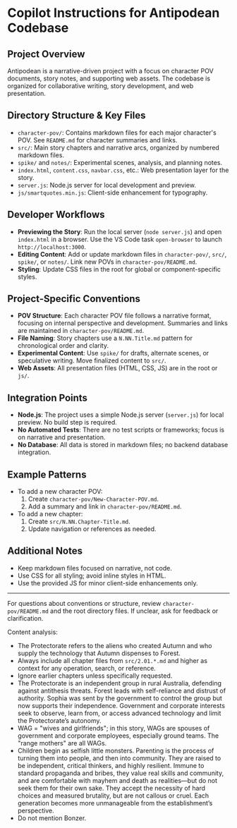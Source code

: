 # Copilot Instructions for Antipodean Codebase

## Project Overview
Antipodean is a narrative-driven project with a focus on character POV documents, story notes, and supporting web assets. The codebase is organized for collaborative writing, story development, and web presentation.

## Directory Structure & Key Files
- `character-pov/`: Contains markdown files for each major character's POV. See `README.md` for character summaries and links.
- `src/`: Main story chapters and narrative arcs, organized by numbered markdown files.
- `spike/` and `notes/`: Experimental scenes, analysis, and planning notes.
- `index.html`, `content.css`, `navbar.css`, etc.: Web presentation layer for the story.
- `server.js`: Node.js server for local development and preview.
- `js/smartquotes.min.js`: Client-side enhancement for typography.

## Developer Workflows
- **Previewing the Story**: Run the local server (`node server.js`) and open `index.html` in a browser. Use the VS Code task `open-browser` to launch `http://localhost:3000`.
- **Editing Content**: Add or update markdown files in `character-pov/`, `src/`, `spike/`, or `notes/`. Link new POVs in `character-pov/README.md`.
- **Styling**: Update CSS files in the root for global or component-specific styles.

## Project-Specific Conventions
- **POV Structure**: Each character POV file follows a narrative format, focusing on internal perspective and development. Summaries and links are maintained in `character-pov/README.md`.
- **File Naming**: Story chapters use a `N.NN.Title.md` pattern for chronological order and clarity.
- **Experimental Content**: Use `spike/` for drafts, alternate scenes, or speculative writing. Move finalized content to `src/`.
- **Web Assets**: All presentation files (HTML, CSS, JS) are in the root or `js/`.

## Integration Points
- **Node.js**: The project uses a simple Node.js server (`server.js`) for local preview. No build step is required.
- **No Automated Tests**: There are no test scripts or frameworks; focus is on narrative and presentation.
- **No Database**: All data is stored in markdown files; no backend database integration.

## Example Patterns
- To add a new character POV:
  1. Create `character-pov/New-Character-POV.md`.
  2. Add a summary and link in `character-pov/README.md`.
- To add a new chapter:
  1. Create `src/N.NN.Chapter-Title.md`.
  2. Update navigation or references as needed.

## Additional Notes
- Keep markdown files focused on narrative, not code.
- Use CSS for all styling; avoid inline styles in HTML.
- Use the provided JS for minor client-side enhancements only.

---
For questions about conventions or structure, review `character-pov/README.md` and the root directory files. If unclear, ask for feedback or clarification.

Content analysis:

- The Protectorate refers to the aliens who created Autumn and who supply the technology that Autumn dispenses to Forest.
- Always include all chapter files from `src/2.01.*.md` and higher as context for any operation, search, or reference.
- Ignore earlier chapters unless specifically requested.
- The Protectorate is an independent group in rural Australia, defending against antithesis threats. Forest leads with self-reliance and distrust of authority. Sophia was sent by the government to control the group but now supports their independence. Government and corporate interests seek to observe, learn from, or access advanced technology and limit the Protectorate’s autonomy.
- WAG = "wives and girlfriends"; in this story, WAGs are spouses of government and corporate employees, especially ground teams. The "range mothers" are all WAGs.
- Children begin as selfish little monsters. Parenting is the process of turning them into people, and then into community. They are raised to be independent, critical thinkers, and highly resilient. Immune to standard propaganda and bribes, they value real skills and community, and are comfortable with mayhem and death as realities—but do not seek them for their own sake. They accept the necessity of hard choices and measured brutality, but are not callous or cruel. Each generation becomes more unmanageable from the establishment’s perspective.
- Do not mention Bonzer.
